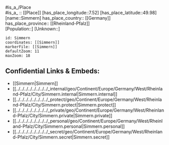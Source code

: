 ﻿---
location: [49.98,7.52] 
mapzoom: [7,12] 
mapmarker: city 
type: City
tags:
- geo/City


SpocWebEntityId: 34276
isDeleted: false
confidential: public

---
#is_a_/Place  
#is_a_ :: [[Place]] 
[has_place_longitude::7.52] 
[has_place_latitude::49.98] 
[name::Simmern] 
has_place_country:: [[Germany]]  
has_place_province:: [[Rheinland-Pfalz]]  
[Population::] 
[Unknown::] 


```leaflet
id: Simmern
coordinates: [[Simmern]] 
markerFile: [[Simmern]] 
defaultZoom: 11 
maxZoom: 18
```


## Confidential Links & Embeds: 
- [[Simmern|Simmern]]  
- [[../../../../../../../../_internal/geo/Continent/Europe/Germany/West/Rheinland-Pfalz/City/Simmern.internal|Simmern.internal]] 
- [[../../../../../../../../_protect/geo/Continent/Europe/Germany/West/Rheinland-Pfalz/City/Simmern.protect|Simmern.protect]] 
- [[../../../../../../../../_private/geo/Continent/Europe/Germany/West/Rheinland-Pfalz/City/Simmern.private|Simmern.private]] 
- [[../../../../../../../../_personal/geo/Continent/Europe/Germany/West/Rheinland-Pfalz/City/Simmern.personal|Simmern.personal]] 
- [[../../../../../../../../_secret/geo/Continent/Europe/Germany/West/Rheinland-Pfalz/City/Simmern.secret|Simmern.secret]] 
